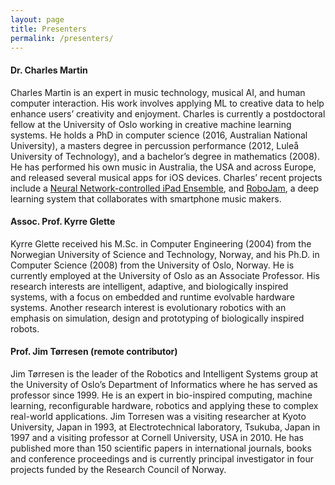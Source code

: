 ```yaml
---
layout: page
title: Presenters
permalink: /presenters/
---
```


#### Dr. Charles Martin

Charles Martin is an expert in music technology, musical AI, and human computer interaction. His work involves applying ML to creative data to help enhance users’ creativity and enjoyment. Charles is currently a postdoctoral fellow at the University of Oslo working in creative machine learning systems. He holds a PhD in computer science (2016, Australian National University), a masters degree in percussion performance (2012, Luleå University of Technology), and a bachelor’s degree in mathematics (2008). He has performed his own music in Australia, the USA and across Europe, and released several musical apps for iOS devices. Charles’ recent projects include a [Neural Network-controlled iPad Ensemble](https://www.youtube.com/watch?v=FpQCAd0zKiU), and [RoboJam](http://microjam.info/prediction/robojam/ai/2017/09/25/introducing-robojam.html), a deep learning system that collaborates with smartphone music makers.

#### Assoc. Prof. Kyrre Glette

Kyrre Glette received his M.Sc. in Computer Engineering (2004) from the Norwegian University of Science and Technology, Norway, and his Ph.D. in Computer Science (2008) from the University of Oslo, Norway. He is currently employed at the University of Oslo as an Associate Professor. His research interests are intelligent, adaptive, and biologically inspired systems, with a focus on embedded and runtime evolvable hardware systems. Another research interest is evolutionary robotics with an emphasis on simulation, design and prototyping of biologically inspired robots. 

#### Prof. Jim Tørresen (remote contributor)

Jim Tørresen is the leader of the Robotics and Intelligent Systems group at the University of Oslo’s Department of Informatics where he has served as professor since 1999. He is an expert in bio-inspired computing, machine learning, reconfigurable hardware, robotics and applying these to complex real-world applications. Jim Torresen was a visiting researcher at Kyoto University, Japan in 1993, at Electrotechnical laboratory, Tsukuba, Japan in 1997 and a visiting professor at Cornell University, USA in 2010. He has published more than 150 scientific papers in international journals, books and conference proceedings and is currently principal investigator in four projects funded by the Research Council of Norway.
